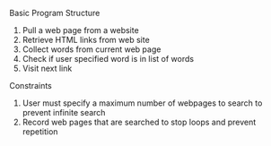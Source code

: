 Basic Program Structure

1. Pull a web page from a website
2. Retrieve HTML links from web site 
3. Collect words from current web page
4. Check if user specified word is in list of words
5. Visit next link

Constraints

1. User must specify a maximum number of webpages to search to prevent infinite search 
2. Record web pages that are searched to stop loops and prevent repetition

